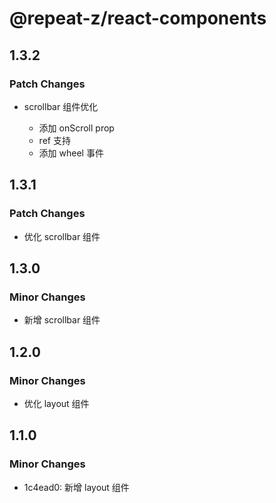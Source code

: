 # @repeat-z/react-components

## 1.3.2

### Patch Changes

- scrollbar 组件优化

  - 添加 onScroll prop
  - ref 支持
  - 添加 wheel 事件

## 1.3.1

### Patch Changes

- 优化 scrollbar 组件

## 1.3.0

### Minor Changes

- 新增 scrollbar 组件

## 1.2.0

### Minor Changes

- 优化 layout 组件

## 1.1.0

### Minor Changes

- 1c4ead0: 新增 layout 组件
